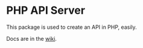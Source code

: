 # PHP API Server

This package is used to create an API in PHP, easily.

Docs are in the [wiki](https://github.com/NetherMCtv/php-api-server/wiki).